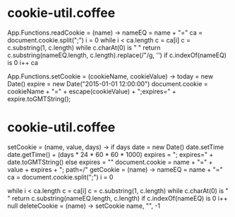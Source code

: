 # cookie-util.coffee

  App.Functions.readCookie = (name) ->
    nameEQ = name + "="
    ca = document.cookie.split(";")
    i = 0
    while i < ca.length
      c = ca[i]
      c = c.substring(1, c.length)  while c.charAt(0) is " "
      return c.substring(nameEQ.length, c.length).replace(/"/g, '')  if c.indexOf(nameEQ) is 0
      i++
    ca

  App.Functions.setCookie = (cookieName, cookieValue) ->
     today = new Date()
     expire = new Date("2015-01-01 12:00:00")
     document.cookie = cookieName + "=" + escape(cookieValue) + ";expires=" + expire.toGMTString();
     
   
#  cookie-util.coffee
setCookie = (name, value, days) ->
  if days
    date = new Date()
    date.setTime date.getTime() + (days * 24 * 60 * 60 * 1000)
    expires = "; expires=" + date.toGMTString()
  else
    expires = ""
  document.cookie = name + "=" + value + expires + "; path=/"
getCookie = (name) ->
  nameEQ = name + "="
  ca = document.cookie.split(";")
  i = 0

  while i < ca.length
    c = ca[i]
    c = c.substring(1, c.length)  while c.charAt(0) is " "
    return c.substring(nameEQ.length, c.length)  if c.indexOf(nameEQ) is 0
    i++
  null
deleteCookie = (name) ->
  setCookie name, "", -1
